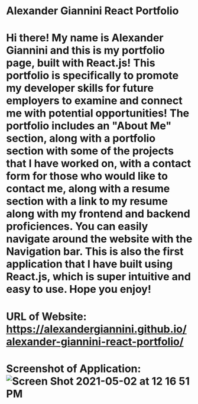 # Alexander Giannini React Portfolio

# Hi there! My name is Alexander Giannini and this is my portfolio page, built with React.js! This portfolio is specifically to promote my developer skills for future employers to examine and connect me with potential opportunities! The portfolio includes an "About Me" section, along with a portfolio section with some of the projects that I have worked on, with a contact form for those who would like to contact me, along with a resume section with a link to my resume along with my frontend and backend proficiences. You can easily navigate around the website with the Navigation bar. This is also the first application that I have built using React.js, which is super intuitive and easy to use. Hope you enjoy!

# URL of Website: https://alexandergiannini.github.io/alexander-giannini-react-portfolio/

# Screenshot of Application: ![Screen Shot 2021-05-02 at 12 16 51 PM](https://user-images.githubusercontent.com/74731953/116824669-48a59580-ab40-11eb-9383-41541b93a655.png)
